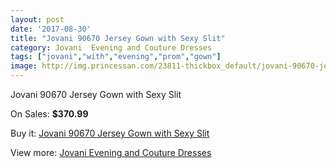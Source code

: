 ```yaml
---
layout: post
date: '2017-08-30'
title: "Jovani 90670 Jersey Gown with Sexy Slit"
category: Jovani  Evening and Couture Dresses
tags: ["jovani","with","evening","prom","gown"]
image: http://img.princessan.com/23811-thickbox_default/jovani-90670-jersey-gown-with-sexy-slit.jpg
---
```

Jovani 90670 Jersey Gown with Sexy Slit

On Sales: **$370.99**
<a href="https://www.princessan.com/en/10889-jovani-90670-jersey-gown-with-sexy-slit.html"><amp-img layout="responsive" width="600" height="600" src="//img.princessan.com/23811-thickbox_default/jovani-90670-jersey-gown-with-sexy-slit.jpg" alt="Jovani 90670 Jersey Gown with Sexy Slit 0" /></a>

Buy it: [Jovani 90670 Jersey Gown with Sexy Slit](https://www.princessan.com/en/10889-jovani-90670-jersey-gown-with-sexy-slit.html "Jovani 90670 Jersey Gown with Sexy Slit")

View more: [Jovani  Evening and Couture Dresses](https://www.princessan.com/en/83- "Jovani  Evening and Couture Dresses")